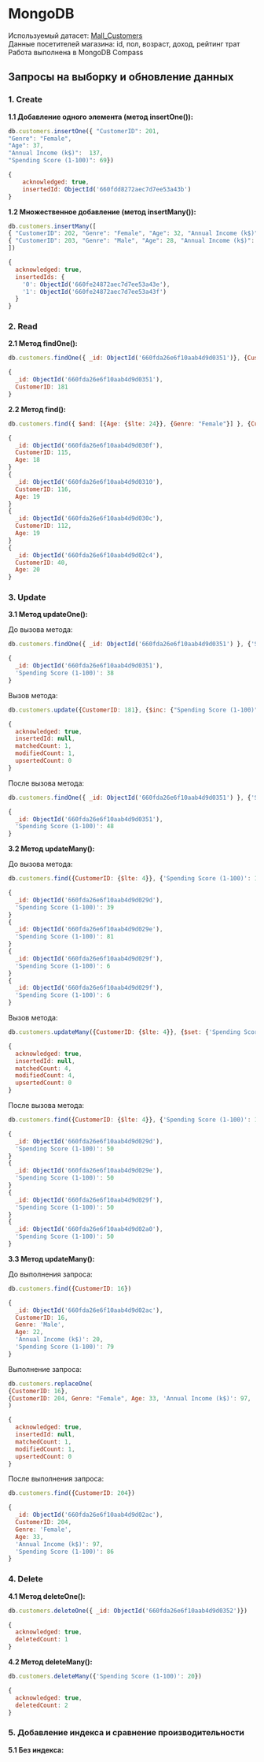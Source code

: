 # MongoDB

Используемый датасет: [Mall_Customers](https://www.kaggle.com/datasets/shwetabh123/mall-customers?resource=download)\
Данные посетителей магазина: id, пол, возраст, доход, рейтинг трат\
Работа выполнена в MongoDB Compass
## **Запросы на выборку и обновление данных**
### **1. Create**
**1.1 Добавление одного элемента (метод insertOne()):**
```js
db.customers.insertOne({ "CustomerID": 201,
"Genre": "Female",
"Age": 37,
"Annual Income (k$)":  137,
"Spending Score (1-100)": 69})
```

```js
{
    acknowledged: true,
    insertedId: ObjectId('660fdd8272aec7d7ee53a43b')
}
```
**1.2 Множественное добавление (метод insertMany()):**
```js
db.customers.insertMany([ 
{ "CustomerID": 202, "Genre": "Female", "Age": 32, "Annual Income (k$)":  137, "Spending Score (1-100)": 33},
{ "CustomerID": 203, "Genre": "Male", "Age": 28, "Annual Income (k$)":  137, "Spending Score (1-100)": 29} 
])
```

```js
{
  acknowledged: true,
  insertedIds: {
    '0': ObjectId('660fe24872aec7d7ee53a43e'),
    '1': ObjectId('660fe24872aec7d7ee53a43f')
  }
}
```
### **2. Read**
**2.1 Метод findOne():**
```js
db.customers.findOne({ _id: ObjectId('660fda26e6f10aab4d9d0351')}, {CustomerID: 1})
```

```js
{
  _id: ObjectId('660fda26e6f10aab4d9d0351'),
  CustomerID: 181
}
```
**2.2 Метод find():**
```js
db.customers.find({ $and: [{Age: {$lte: 24}}, {Genre: "Female"}] }, {CustomerID: 1, Age: 1}).sort({Age: 1}).limit(4)
```

```js
{
  _id: ObjectId('660fda26e6f10aab4d9d030f'),
  CustomerID: 115,
  Age: 18
}
{
  _id: ObjectId('660fda26e6f10aab4d9d0310'),
  CustomerID: 116,
  Age: 19
}
{
  _id: ObjectId('660fda26e6f10aab4d9d030c'),
  CustomerID: 112,
  Age: 19
}
{
  _id: ObjectId('660fda26e6f10aab4d9d02c4'),
  CustomerID: 40,
  Age: 20
}
```
### **3. Update**
**3.1 Метод updateOne():**

До вызова метода: 
```js
db.customers.findOne({ _id: ObjectId('660fda26e6f10aab4d9d0351') }, {'Spending Score (1-100)': 1})
```
```js
{
  _id: ObjectId('660fda26e6f10aab4d9d0351'),
  'Spending Score (1-100)': 38
}
```
Вызов метода:

```js
db.customers.update({CustomerID: 181}, {$inc: {"Spending Score (1-100)": 3}})
```

```js
{
  acknowledged: true,
  insertedId: null,
  matchedCount: 1,
  modifiedCount: 1,
  upsertedCount: 0
}
```
После вызова метода: 
```js
db.customers.findOne({ _id: ObjectId('660fda26e6f10aab4d9d0351') }, {'Spending Score (1-100)': 1})
```

```js
{
  _id: ObjectId('660fda26e6f10aab4d9d0351'),
  'Spending Score (1-100)': 48
}
```

**3.2 Метод updateMany():**

До вызова метода:
```js
db.customers.find({CustomerID: {$lte: 4}}, {'Spending Score (1-100)': 1})
```
```js
{
  _id: ObjectId('660fda26e6f10aab4d9d029d'),
  'Spending Score (1-100)': 39
}
{
  _id: ObjectId('660fda26e6f10aab4d9d029e'),
  'Spending Score (1-100)': 81
}
{
  _id: ObjectId('660fda26e6f10aab4d9d029f'),
  'Spending Score (1-100)': 6
}
{
  _id: ObjectId('660fda26e6f10aab4d9d029f'),
  'Spending Score (1-100)': 6
}
```
Вызов метода:
```js
db.customers.updateMany({CustomerID: {$lte: 4}}, {$set: {'Spending Score (1-100)': 50}})
```
```js
{
  acknowledged: true,
  insertedId: null,
  matchedCount: 4,
  modifiedCount: 4,
  upsertedCount: 0
}
```
После вызова метода:
```js
db.customers.find({CustomerID: {$lte: 4}}, {'Spending Score (1-100)': 1})
```
```js
{
  _id: ObjectId('660fda26e6f10aab4d9d029d'),
  'Spending Score (1-100)': 50
}
{
  _id: ObjectId('660fda26e6f10aab4d9d029e'),
  'Spending Score (1-100)': 50
}
{
  _id: ObjectId('660fda26e6f10aab4d9d029f'),
  'Spending Score (1-100)': 50
}
{
  _id: ObjectId('660fda26e6f10aab4d9d02a0'),
  'Spending Score (1-100)': 50
}
```

**3.3 Метод updateMany():**

До выполнения запроса:
```js
db.customers.find({CustomerID: 16})
```
```js
{
  _id: ObjectId('660fda26e6f10aab4d9d02ac'),
  CustomerID: 16,
  Genre: 'Male',
  Age: 22,
  'Annual Income (k$)': 20,
  'Spending Score (1-100)': 79
}
```
Выполнение запроса:
```js
db.customers.replaceOne(
{CustomerID: 16},
{CustomerID: 204, Genre: "Female", Age: 33, 'Annual Income (k$)': 97, 'Spending Score (1-100)': 86}
)
```
```js
{
  acknowledged: true,
  insertedId: null,
  matchedCount: 1,
  modifiedCount: 1,
  upsertedCount: 0
}
```
После выполнения запроса:
```js
db.customers.find({CustomerID: 204})
```
```js
{
  _id: ObjectId('660fda26e6f10aab4d9d02ac'),
  CustomerID: 204,
  Genre: 'Female',
  Age: 33,
  'Annual Income (k$)': 97,
  'Spending Score (1-100)': 86
}
```

### **4. Delete**
**4.1 Метод deleteOne():**
```js
db.customers.deleteOne({ _id: ObjectId('660fda26e6f10aab4d9d0352')})
```
```js
{
  acknowledged: true,
  deletedCount: 1
}
```
**4.2 Метод deleteMany():**
```js
db.customers.deleteMany({'Spending Score (1-100)': 20})
```
```js
{
  acknowledged: true,
  deletedCount: 2
}
```
### **5. Добавление индекса и сравнение производительности**
**5.1 Без индекса:**






